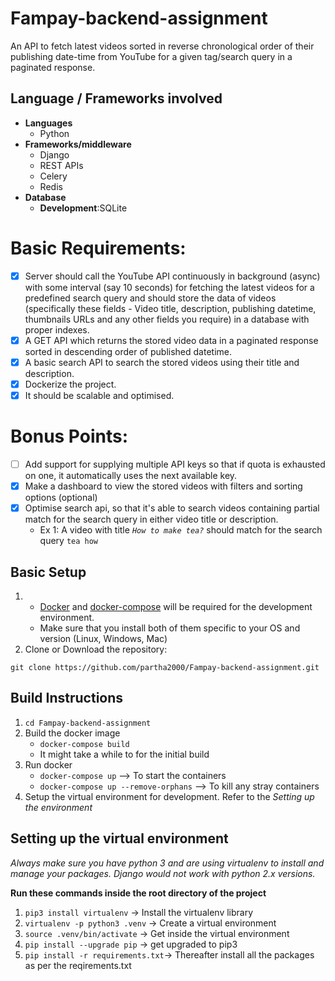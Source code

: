 # Fampay-backend-assignment
An API to fetch latest videos sorted in reverse chronological order of their publishing date-time from YouTube for a given tag/search query in a paginated response.

## Language / Frameworks involved
* __Languages__
  - Python
* __Frameworks/middleware__
  - Django
  - REST APIs
  - Celery
  - Redis
* __Database__
  - __Development__:SQLite
# Basic Requirements:

- [X] Server should call the YouTube API continuously in background (async) with some interval (say 10 seconds) for fetching the latest videos for a predefined search query and should store the data of videos (specifically these fields - Video title, description, publishing datetime, thumbnails URLs and any other fields you require) in a database with proper indexes.
- [X] A GET API which returns the stored video data in a paginated response sorted in descending order of published datetime.
- [X] A basic search API to search the stored videos using their title and description.
- [X] Dockerize the project.
- [X] It should be scalable and optimised.

# Bonus Points:

- [ ] Add support for supplying multiple API keys so that if quota is exhausted on one, it automatically uses the next available key.
- [X] Make a dashboard to view the stored videos with filters and sorting options (optional)
- [X] Optimise search api, so that it's able to search videos containing partial match for the search query in either video title or description.
    - Ex 1: A video with title *`How to make tea?`* should match for the search query `tea how`

## Basic Setup

1. - [Docker](https://docs.docker.com/get-docker/) and [docker-compose](https://docs.docker.com/compose/install/) will be required for the development environment.
   - Make sure that you install both of them specific to your OS and version (Linux, Windows, Mac)
2. Clone or Download the repository:

  ```shell
  git clone https://github.com/partha2000/Fampay-backend-assignment.git
  ```

## Build Instructions
1. `cd Fampay-backend-assignment`
2. Build the docker image
   - `docker-compose build`
   - It might take a while to for the initial build
3. Run docker 
    - `docker-compose up` --> To start the containers
    -  `docker-compose up --remove-orphans`  --> To kill any stray containers
4. Setup the virtual environment for development. Refer to the *Setting up the environment*
## Setting up the virtual environment
_Always make sure you have python 3 and are using virtualenv to install and manage your packages. Django would not work with python 2.x versions._

__Run these commands inside the root directory of the project__
1. `pip3 install virtualenv`		-> Install the virtualenv library
2. `virtualenv -p python3 .venv`	-> Create a virtual environment
3. `source .venv/bin/activate`		-> Get inside the virtual environment
4. `pip install --upgrade pip`		-> get upgraded to pip3
5. `pip install -r requirements.txt`-> Thereafter install all the packages as per the reqirements.txt
